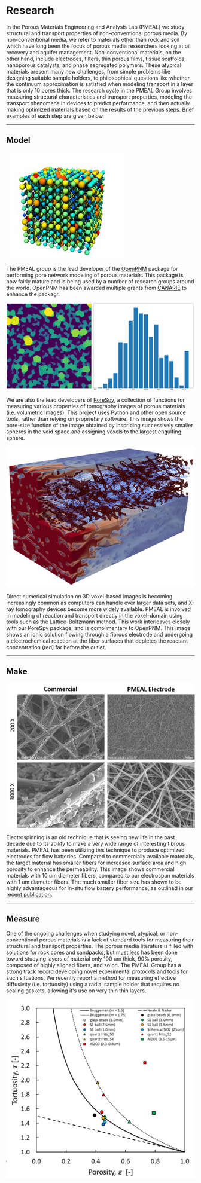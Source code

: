 # Research
In the Porous Materials Engineering and Analysis Lab (PMEAL) we study structural and transport properties of non-conventional porous media. By non-conventional media, we refer to materials other than rock and soil which have long been the focus of porous media researchers looking at oil recovery and aquifer management. Non-conventional materials, on the other hand, include electrodes, filters, thin porous films, tissue scaffolds, nanoporous catalysts, and phase segregated polymers. These atypical materials present many new challenges, from simple problems like designing suitable sample holders, to philosophical questions like whether the continuum approximation is satisfied when modeling transport in a layer that is only 10 pores thick. The research cycle in the PMEAL Group involves measuring structural characteristics and transport properties, modeling the transport phenomena in devices to predict performance, and then actually making optimized materials based on the results of the previous steps.  Brief examples of each step are given below.

<hr>

## Model
![](../_static/images/openpnm_example.png)

The PMEAL group is the lead developer of the <a href="http://openpnm.org" target="_blank" rel="noopener noreferrer">OpenPNM</a> package for performing pore network modeling of porous materials. This package is now fairly mature and is being used by a number of research groups around the world. OpenPNM has been awarded multiple grants from <a href="http://www.canarie.ca" target="_blank" rel="noopener noreferrer">CANARIE</a> to enhance the packagr.

![](../_static/images/psd_and_hist.png)

We are also the lead developers of <a href="http://porespy.org" target="_blank" rel="noopener noreferrer">PoreSpy</a>, a collection of functions for measuring various properties of tomography images of porous materials (i.e. volumetric images). This project uses Python and other open source tools, rather than relying on proprietary software. This image shows the pore-size function of the image obtained by inscribing successively smaller spheres in the void space and assigning voxels to the largest engulfing sphere.

![](../_static/images/flow_battery_LBM.png)

Direct numerical simulation on 3D voxel-based images is becoming increasingly common as computers can handle ever larger data sets, and X-ray tomography devices become more widely available. PMEAL is involved in modeling of reaction and transport directly in the voxel-domain using tools such as the Lattice-Boltzmann method. This work interleaves closely with our PoreSpy package, and is complimentary to OpenPNM. This image shows an ionic solution flowing through a fibrous electrode and undergoing a electrochemical reaction at the fiber surfaces that depletes the reactant concentration (red) far before the outlet.

<hr>

## Make

![](../_static/images/electrospun.png)

Electrospinning is an old technique that is seeing new life in the past decade due to its ability to make a very wide range of interesting fibrous materials. PMEAL has been utilizing this technique to produce optimized electrodes for flow batteries. Compared to commercially available materials, the target material has smaller fibers for increased surface area and high porosity to enhance the permeability. This image shows commercial materials with 10 um diameter fibers, compared to our electrospun materials with 1 um diameter fibers. The much smaller fiber size has shown to be highly advantageous for in-situ flow battery performance, as outlined in our <a href="</pages/publications>" target="_blank" rel="noopener noreferrer">recent publication</a>.

<hr>

## Measure

One of the ongoing challenges when studying novel, atypical, or non-conventional porous materials is a lack of standard tools for measuring their structural and transport properties.  The porous media literature is filled with solutions for rock cores and sandpacks, but must less has been done toward studying layers of material only 100 um thick, 90% porosity, composed of highly aligned fibers, and so on.  The PMEAL Group has a strong track record developing novel experimental protocols and tools for such situations.  We recently report a method for measuring effective diffusivity (i.e. tortuosity) using a radial sample holder that requires no sealing gaskets, allowing it's use on very thin thin layers.

![](../_static/images/tortuosity-results.png)
